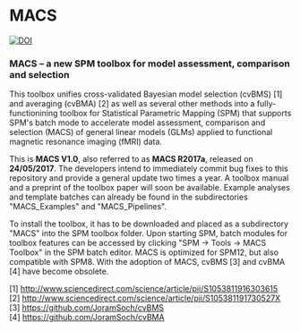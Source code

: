 # MACS

<a href="https://zenodo.org/badge/latestdoi/92269905"><img src="https://zenodo.org/badge/92269905.svg" alt="DOI"></a>

<h3>MACS – a new SPM toolbox for model assessment, comparison and selection</h3>

This toolbox unifies cross-validated Bayesian model selection (cvBMS) [1] and averaging (cvBMA) [2] as well as several other methods into a fully-functionining toolbox for Statistical Parametric Mapping (SPM) that supports SPM's batch mode to accelerate model assessment, comparison and selection (MACS) of general linear models (GLMs) applied to functional magnetic resonance imaging (fMRI) data.

This is <b>MACS V1.0</b>, also referred to as <b>MACS R2017a</b>, released on <b>24/05/2017</b>. The developers intend to immediately commit bug fixes to this repository and provide a general update two times a year. A toolbox manual and a preprint of the toolbox paper will soon be available. Example analyses and template batches can already be found in the subdirectories "MACS_Examples" and "MACS_Pipelines".

To install the toolbox, it has to be downloaded and placed as a subdirectory "MACS" into the SPM toolbox folder. Upon starting SPM, batch modules for toolbox features can be accessed by clicking "SPM -> Tools -> MACS Toolbox" in the SPM batch editor. MACS is optimized for SPM12, but also compatible with SPM8. With the adoption of MACS, cvBMS [3] and cvBMA [4] have become obsolete.

[1] http://www.sciencedirect.com/science/article/pii/S1053811916303615 <br>
[2] http://www.sciencedirect.com/science/article/pii/S105381191730527X <br>
[3] https://github.com/JoramSoch/cvBMS <br>
[4] https://github.com/JoramSoch/cvBMA <br>
